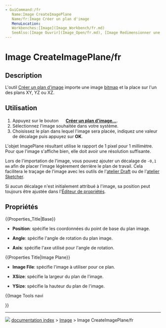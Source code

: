 ```yaml
---
- GuiCommand:/fr
   Name:Image CreateImagePlane
   Name/fr:Image Créer un plan d'image
   MenuLocation:
   Workbenches:[Image](Image_Workbench/fr.md)
   SeeAlso:[Image Ouvrir](Image_Open/fr.md), [Image Redimensionner une image](Image_Scaling/fr.md)
---
```


# Image CreateImagePlane/fr

## Description

L\'outil [Créer un plan d\'image](Image_CreateImagePlane/fr.md) importe une image [bitmap](bitmap/fr.md) et la place sur l\'un des plans XY, YZ ou XZ.



## Utilisation

1.  Appuyez sur le bouton **<img src="images/Image_CreateImagePlane.svg" width=16px> [Créer un plan d'image...](Image_CreateImagePlane/fr.md)**.
2.  Sélectionnez l\'image souhaitée dans votre système.
3.  Choisissez le plan dans lequel l\'image sera placée, indiquez une valeur de décalage puis appuyez sur **OK**.

L\'objet ImagePlane résultant utilise le rapport de 1 pixel pour 1 millimètre. Pour que l'image s'affiche bien, elle doit avoir une résolution suffisante.

Lors de l\'importation de l\'image, vous pouvez ajouter un décalage de `-0,1 mm` afin de placer l\'image légèrement derrière le plan de travail. Cela facilitera le traçage de l\'image avec les outils de l\'[atelier Draft](Draft_Workbench/fr.md) ou de l\'[atelier Sketcher](Sketcher_Workbench/fr.md).

Si aucun décalage n\'est initialement attribué à l\'image, sa position peut toujours être ajustée dans l\'[Éditeur de propriétés](Property_editor/fr.md).



## Propriétés


{{Properties_Title|Base}}

-    **Position**: spécifie les coordonnées du point de base du plan image.

-    **Angle**: spécifie l\'angle de rotation du plan image.

-    **Axis**: spécifie l\'axe utilisé pour l\'angle de rotation.


{{Properties Title|Image Plane}}

-    **Image File**: spécifie l\'image à utiliser pour ce plan.

-    **XSize**: spécifie la largeur du plan de l\'image.

-    **YSize**: spécifie la hauteur du plan de l\'image.





{{Image Tools navi

}}



---
![](images/Button_right.svg) [documentation index](../README.md) > [Image](Image_Workbench.md) > Image CreateImagePlane/fr
